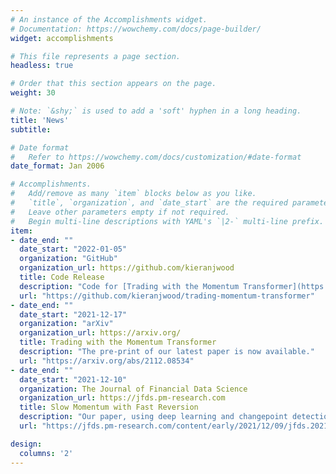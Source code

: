 ```yaml
---
# An instance of the Accomplishments widget.
# Documentation: https://wowchemy.com/docs/page-builder/
widget: accomplishments

# This file represents a page section.
headless: true

# Order that this section appears on the page.
weight: 30

# Note: `&shy;` is used to add a 'soft' hyphen in a long heading.
title: 'News'
subtitle:

# Date format
#   Refer to https://wowchemy.com/docs/customization/#date-format
date_format: Jan 2006

# Accomplishments.
#   Add/remove as many `item` blocks below as you like.
#   `title`, `organization`, and `date_start` are the required parameters.
#   Leave other parameters empty if not required.
#   Begin multi-line descriptions with YAML's `|2-` multi-line prefix.
item:
- date_end: ""
  date_start: "2022-01-05"
  organization: "GitHub"
  organization_url: https://github.com/kieranjwood
  title: Code Release
  description: "Code for [Trading with the Momentum Transformer](https://github.com/kieranjwood/trading-momentum-transformer) and [Slow Momentum with Fast Reversion](https://github.com/kieranjwood/slow-momentum-fast-reversion) is now available."
  url: "https://github.com/kieranjwood/trading-momentum-transformer"
- date_end: ""
  date_start: "2021-12-17"
  organization: "arXiv"
  organization_url: https://arxiv.org/
  title: Trading with the Momentum Transformer
  description: "The pre-print of our latest paper is now available."
  url: "https://arxiv.org/abs/2112.08534"
- date_end: ""
  date_start: "2021-12-10"
  organization: The Journal of Financial Data Science
  organization_url: https://jfds.pm-research.com
  title: Slow Momentum with Fast Reversion
  description: "Our paper, using deep learning and changepoint detection for momentum trading, is appearing in the Winter 2022 edition of the Journal of Financial Data Science."
  url: "https://jfds.pm-research.com/content/early/2021/12/09/jfds.2021.1.081"

design:
  columns: '2' 
---
```

